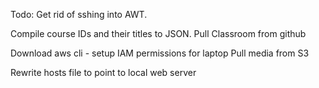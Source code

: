 Todo:
Get rid of sshing into AWT.



Compile course IDs and their titles to JSON.
Pull Classroom from github

Download aws cli 
    - setup IAM permissions for laptop
Pull media from S3

Rewrite hosts file to point to local web server